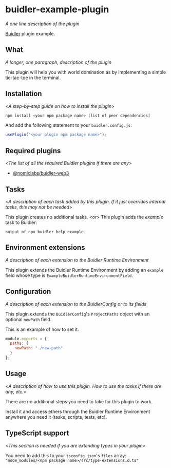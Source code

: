 # buidler-example-plugin

_A one line description of the plugin_

[Buidler](http://getbuidler.com) plugin example. 

## What

_A longer, one paragraph, description of the plugin_

This plugin will help you with world domination as by implementing a simple tic-tac-toe in the terminal.

## Installation

<_A step-by-step guide on how to install the plugin_>

```bash
npm install <your npm package name> [list of peer dependencies]
```

And add the following statement to your `buidler.config.js`:

```js
usePlugin("<your plugin npm package name>");
```

## Required plugins

<_The list of all the required Buidler plugins if there are any_>

- [@nomiclabs/buidler-web3](https://github.com/nomiclabs/buidler/tree/master/packages/buidler-web3)

## Tasks

<_A description of each task added by this plugin. If it just overrides internal 
tasks, this may not be needed_>

This plugin creates no additional tasks.
<_or_>
This plugin adds the _example_ task to Buidler:
```
output of npx buidler help example
``` 

## Environment extensions

_A description of each extension to the Buidler Runtime Environment_

This plugin extends the Buidler Runtime Environment by adding an `example` field
whose type is `ExampleBuidlerRuntimeEnvironmentField`.

## Configuration

_A description of each extension to the BuidlerConfig or to its fields_

This plugin extends the `BuidlerConfig`'s `ProjectPaths` object with an optional 
`newPath` field.

This is an example of how to set it:

```js
module.exports = {
  paths: {
    newPath: "./new-path"
  }
};
```

## Usage

<_A description of how to use this plugin. How to use the tasks if there are any, etc._>

There are no additional steps you need to take for this plugin to work.

Install it and access ethers through the Buidler Runtime Environment anywhere 
you need it (tasks, scripts, tests, etc).

## TypeScript support

<_This section is needed if you are extending types in your plugin_>

You need to add this to your `tsconfig.json`'s `files` array: 
`"node_modules/<npm package name>/src/type-extensions.d.ts"`
